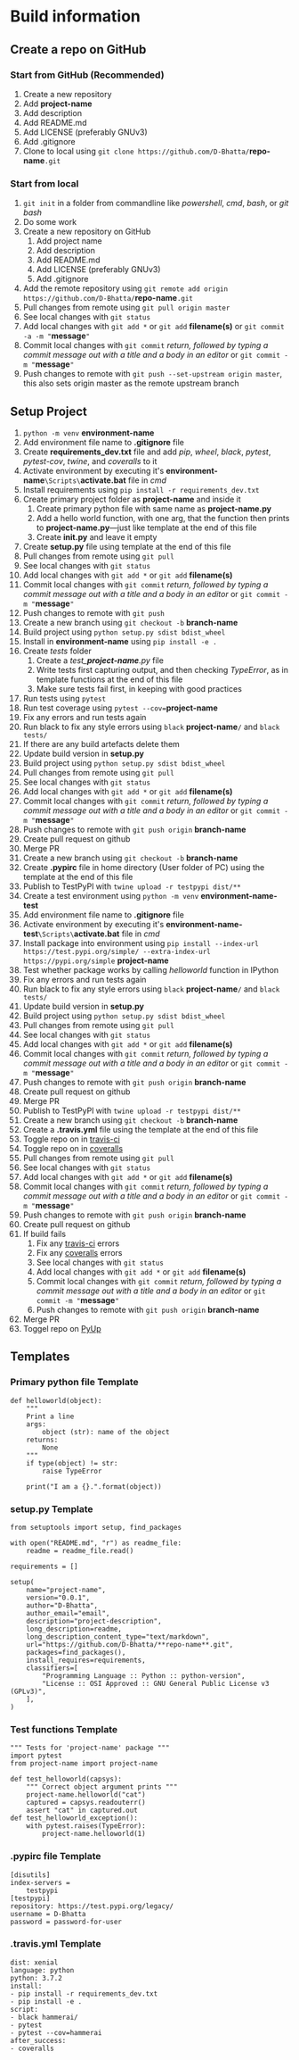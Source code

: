 # Build information
<!-- TODO make filenames bold -->
<!-- TODO style code and variables -->

## Create a repo on GitHub

### Start from GitHub (Recommended)

1. Create a new repository
2. Add **project-name**
3. Add description
4. Add README.md
5. Add LICENSE (preferably GNUv3)
6. Add .gitignore
7. Clone to local using `git clone https://github.com/D-Bhatta/`**repo-name**`.git`

### Start from local

1. `git init` in a folder from commandline like *powershell*, *cmd*, *bash*, or *git bash*
2. Do some work
3. Create a new repository on GitHub
    1. Add project name
    2. Add description
    3. Add README.md
    4. Add LICENSE (preferably GNUv3)
    5. Add .gitignore
4. Add the remote repository using `git remote add origin https://github.com/D-Bhatta/`**repo-name**`.git`
5. Pull changes from remote using `git pull origin master`
6. See local changes with `git status`
7. Add local changes with `git add *` or `git add` **filename(s)** or `git commit -a -m "`**message**`"`
8. Commit local changes with `git commit` *return, followed by typing a commit message out with a title and a body in an editor* or `git commit -m "`**message**`"`
9. Push changes to remote with `git push --set-upstream origin master`, this also sets origin master as the remote upstream branch

## Setup Project

1. `python -m venv` **environment-name**
2. Add environment file name to **.gitignore** file
3. Create **requirements_dev.txt** file and add *pip*, *wheel*, *black*, *pytest*, *pytest-cov*, *twine*, and *coveralls* to it
4. Activate environment by executing it's **environment-name**`\Scripts\`**activate.bat** file in *cmd*
5. Install requirements using `pip install -r requirements_dev.txt`
6. Create primary project folder  as **project-name** and inside it
   1. Create primary python file with same name as **project-name.py**
   2. Add a hello world function, with one arg, that the function then prints to **project-name.py**—just like template at the end of this file
   3. Create **__init__.py** and leave it empty
7. Create **setup.py** file using template at the end of this file
8. Pull changes from remote using `git pull`
9. See local changes with `git status`
10. Add local changes with `git add *` or `git add` **filename(s)**
11. Commit local changes with `git commit` *return, followed by typing a commit message out with a title and a body in an editor* or `git commit -m "`**message**`"`
12. Push changes to remote with `git push`
13. Create a new branch using `git checkout -b` **branch-name**
14. Build project using `python setup.py sdist bdist_wheel`
15. Install in **environment-name** using `pip install -e .`
16. Create *tests* folder
    1. Create a *test_**project-name**.py* file
    2. Write tests first capturing output, and then checking *TypeError*, as in template functions at the end of this file
    3. Make sure tests fail first, in keeping with good practices
17. Run tests using `pytest`
18. Run test coverage using `pytest --cov=`**project-name**
19. Fix any errors and run tests again
20. Run black to fix any style errors using `black` **project-name**`/` and `black tests/`
21. If there are any build artefacts delete them
22. Update build version in **setup.py**
23. Build project using `python setup.py sdist bdist_wheel`
24. Pull changes from remote using `git pull`
25. See local changes with `git status`
26. Add local changes with `git add *` or `git add` **filename(s)**
27. Commit local changes with `git commit` *return, followed by typing a commit message out with a title and a body in an editor* or `git commit -m "`**message**`"`
28. Push changes to remote with `git push origin` **branch-name**
29. Create pull request on github
30. Merge PR
31. Create a new branch using `git checkout -b` **branch-name**
32. Create **.pypirc** file in home directory (User folder of PC) using the template at the end of this file
33. Publish to TestPyPl with `twine upload -r testpypi dist/**`
34. Create a test environment using `python -m venv` **environment-name-test**
35. Add environment file name to **.gitignore** file
36. Activate environment by executing it's **environment-name-test**`\Scripts\`**activate.bat** file in *cmd*
37. Install package into environment using `pip install --index-url https://test.pypi.org/simple/ --extra-index-url https://pypi.org/simple` **project-name**
38. Test whether package works by calling *helloworld* function in IPython
39. Fix any errors and run tests again
40. Run black to fix any style errors using `black` **project-name**`/` and `black tests/`
41. Update build version in **setup.py**
42. Build project using `python setup.py sdist bdist_wheel`
43. Pull changes from remote using `git pull`
44. See local changes with `git status`
45. Add local changes with `git add *` or `git add` **filename(s)**
46. Commit local changes with `git commit` *return, followed by typing a commit message out with a title and a body in an editor* or `git commit -m "`**message**`"`
47. Push changes to remote with `git push origin` **branch-name**
48. Create pull request on github
49. Merge PR
50. Publish to TestPyPl with `twine upload -r testpypi dist/**`
51. Create a new branch using `git checkout -b` **branch-name**
52. Create a **.travis.yml** file using the template at the end of this file
53. Toggle repo on in [travis-ci](https://travis-ci.org/)
54. Toggle repo on in [coveralls](https://coveralls.io/)
55. Pull changes from remote using `git pull`
56. See local changes with `git status`
57. Add local changes with `git add *` or `git add` **filename(s)**
58. Commit local changes with `git commit` *return, followed by typing a commit message out with a title and a body in an editor* or `git commit -m "`**message**`"`
59. Push changes to remote with `git push origin` **branch-name**
60. Create pull request on github
61. If build fails
    1. Fix any [travis-ci](https://travis-ci.org/) errors
    2. Fix any [coveralls](https://coveralls.io/) errors
    3. See local changes with `git status`
    4. Add local changes with `git add *` or `git add` **filename(s)**
    5. Commit local changes with `git commit` *return, followed by typing a commit message out with a title and a body in an editor* or `git commit -m "`**message**`"`
    6. Push changes to remote with `git push origin` **branch-name**
62. Merge PR
63. Toggel repo on [PyUp](https://pyup.io/)

## Templates

### Primary python file Template

    def helloworld(object):
        """ 
        Print a line 
        args:
            object (str): name of the object
        returns:
            None
        """
        if type(object) != str:
            raise TypeError

        print("I am a {}.".format(object))

### setup.py Template

    from setuptools import setup, find_packages

    with open("README.md", "r") as readme_file:
        readme = readme_file.read()

    requirements = []

    setup(
        name="project-name",
        version="0.0.1",
        author="D-Bhatta",
        author_email="email",
        description="project-description",
        long_description=readme,
        long_description_content_type="text/markdown",
        url="https://github.com/D-Bhatta/**repo-name**.git",
        packages=find_packages(),
        install_requires=requirements,
        classifiers=[
            "Programming Language :: Python :: python-version",
            "License :: OSI Approved :: GNU General Public License v3 (GPLv3)",
        ],
    )

### Test functions Template

    """ Tests for 'project-name' package """
    import pytest
    from project-name import project-name

    def test_helloworld(capsys):
        """ Correct object argument prints """
        project-name.helloworld("cat")
        captured = capsys.readouterr()
        assert "cat" in captured.out
    def test_helloworld_exception():
        with pytest.raises(TypeError):
            project-name.helloworld(1)

### .pypirc file Template

    [disutils]
    index-servers = 
        testpypi
    [testpypi]
    repository: https://test.pypi.org/legacy/
    username = D-Bhatta
    password = password-for-user

### .travis.yml Template

    dist: xenial
    language: python
    python: 3.7.2
    install:
    - pip install -r requirements_dev.txt
    - pip install -e .
    script:
    - black hammerai/
    - pytest
    - pytest --cov=hammerai
    after_success:
    - coveralls

